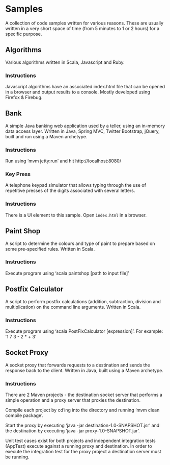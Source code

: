 # Samples

A collection of code samples written for various reasons. These are usually written in a very short space of time (from 5 minutes to 1 or 2 hours) for a specific purpose.

## Algorithms

Various algorithms written in Scala, Javascript and Ruby.

### Instructions

Javascript algorithms have an associated index.html file that can be opened in a browser and output results to a console. Mostly developed using Firefox & Firebug.

## Bank

A simple Java banking web application used by a teller, using an in-memory data access layer. Written in Java, Spring MVC, Twitter Bootstrap, jQuery, built and run using a Maven archetype. 

### Instructions

Run using ‘mvm jetty:run’ and hit http://localhost:8080/

### Key Press

A telephone keypad simulator that allows typing through the use of repetitive presses of the digits associated with several letters.

### Instructions

There is a UI element to this sample. Open `index.html` in a browser.

## Paint Shop

A script to determine the colours and type of paint to prepare based on some pre-specified rules. Written in Scala.

### Instructions

Execute program using ‘scala paintshop [path to input file]’

## Postfix Calculator

A script to perform postfix calculations (addition, subtraction, division and multiplication) on the command line arguments. Written in Scala.

### Instructions

Execute program using ‘scala PostFixCalculator [expression]’. For example: ’1 7 3 - 2 * + 3’

## Socket Proxy

A socket proxy that forwards requests to a destination and sends the response back to the client. Written in Java, built using a Maven archetype.

### Instructions

There are 2 Maven projects - the destination socket server that performs a simple operation and a proxy server that proxies the destination.

Compile each project by cd’ing into the directory and running ‘mvm clean compile package’.

Start the proxy by executing ‘java -jar destination-1.0-SNAPSHOT.jsr’ and the destination by executing ‘java -jar proxy-1.0-SNAPSHOT.jar’.

Unit test cases exist for both projects and independent integration tests (AppTest) execute against a running proxy and destination. In order to execute the integration test for the proxy project a destination server must be running.

